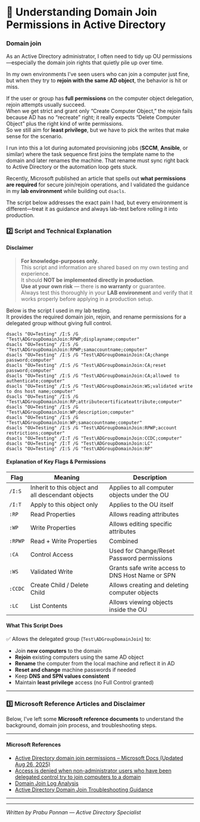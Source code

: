 # 🧩 Understanding Domain Join Permissions in Active Directory  

### Domain join 

As an Active Directory administrator, I often need to tidy up OU permissions—especially the domain join rights that quietly pile up over time.

In my own environments I’ve seen users who can join a computer just fine, but when they try to **rejoin with the same AD object**, the behavior is hit or miss.

If the user or group has **full permissions** on the computer object delegation, rejoin attempts usually succeed.  
When we get strict and grant only “Create Computer Object,” the rejoin fails because AD has no “recreate” right; it really expects “Delete Computer Object” plus the right kind of write permissions.  
So we still aim for **least privilege**, but we have to pick the writes that make sense for the scenario.

I run into this a lot during automated provisioning jobs (**SCCM**, **Ansible**, or similar) where the task sequence first joins the template name to the domain and later renames the machine. That rename must sync right back to Active Directory or the automation loop gets stuck.

Recently, Microsoft published an article that spells out **what permissions are required** for secure join/rejoin operations, and I validated the guidance in my **lab environment** while building out `dsacls`.

The script below addresses the exact pain I had, but every environment is different—treat it as guidance and always lab-test before rolling it into production.

### 2️⃣ Script and Technical Explanation  

#### Disclaimer  
> **For knowledge-purposes only.**  
> This script and information are shared based on my own testing and experience.  
> It should **NOT be implemented directly in production**.  
> **Use at your own risk** — there is **no warranty** or guarantee.  
> Always test this thoroughly in your **LAB environment** and verify that it works properly before applying in a production setup.


Below is the script I used in my lab testing.  
It provides the required domain join, rejoin, and rename permissions for a delegated group without giving full control.

```CMD
dsacls "OU=Testing" /I:S /G "Test\ADGroupDomainJoin:RPWP;displayname;computer"
dsacls "OU=Testing" /I:S /G "Test\ADGroupDomainJoin:RPWP;samaccountname;computer"
dsacls "OU=Testing" /I:S /G "Test\ADGroupDomainJoin:CA;change password;computer"
dsacls "OU=Testing" /I:S /G "Test\ADGroupDomainJoin:CA;reset password;computer"
dsacls "OU=Testing" /I:S /G "Test\ADGroupDomainJoin:CA;allowed to authenticate;computer"
dsacls "OU=Testing" /I:S /G "Test\ADGroupDomainJoin:WS;validated write to dns host name;computer"
dsacls "OU=Testing" /I:S /G "Test\ADGroupDomainJoin:RP;attributecertificateattribute;computer"
dsacls "OU=Testing" /I:S /G "Test\ADGroupDomainJoin:WP;description;computer"
dsacls "OU=Testing" /I:S /G "Test\ADGroupDomainJoin:WP;samaccountname;computer"
dsacls "OU=Testing" /I:S /G "Test\ADGroupDomainJoin:RPWP;account restrictions;computer"
dsacls "OU=Testing" /I:T /G "Test\ADGroupDomainJoin:CCDC;computer"
dsacls "OU=Testing" /I:T /G "Test\ADGroupDomainJoin:LC"
dsacls "OU=Testing" /I:S /G "Test\ADGroupDomainJoin:RP"
```

#### Explanation of Key Flags & Permissions  

| Flag | Meaning | Description |
|------|----------|-------------|
| `/I:S` | Inherit to this object and all descendant objects | Applies to all computer objects under the OU |
| `/I:T` | Apply to this object only | Applies to the OU itself |
| `:RP` | Read Properties | Allows reading attributes |
| `:WP` | Write Properties | Allows editing specific attributes |
| `:RPWP` | Read + Write Properties | Combined |
| `:CA` | Control Access | Used for Change/Reset Password permissions |
| `:WS` | Validated Write | Grants safe write access to DNS Host Name or SPN |
| `:CCDC` | Create Child / Delete Child | Allows creating and deleting computer objects |
| `:LC` | List Contents | Allows viewing objects inside the OU |

#### What This Script Does  
✅ Allows the delegated group (`Test\ADGroupDomainJoin`) to:
- Join **new computers** to the domain  
- **Rejoin** existing computers using the same AD object  
- **Rename** the computer from the local machine and reflect it in AD  
- **Reset and change** machine passwords if needed  
- Keep **DNS and SPN values consistent**  
- Maintain **least privilege** access (no Full Control granted)  

---

### 3️⃣ Microsoft Reference Articles and Disclaimer  
Below, I’ve left some **Microsoft reference documents** to understand the background, domain join process, and troubleshooting steps.

---

#### Microsoft References  
- [Active Directory domain join permissions – Microsoft Docs (Updated Aug 26, 2025)](https://learn.microsoft.com/en-us/windows-server/identity/ad-ds/manage/active-directory-domain-join-permissions)  
- [Access is denied when non-administrator users who have been delegated control try to join computers to a domain](https://learn.microsoft.com/en-us/troubleshoot/windows-server/active-directory/access-denied-when-joining-computers)  
- [Domain Join Log Analysis](https://learn.microsoft.com/en-us/troubleshoot/windows-server/active-directory/domain-join-log-analysis)  
- [Active Directory Domain Join Troubleshooting Guidance](https://learn.microsoft.com/en-us/troubleshoot/windows-server/active-directory/active-directory-domain-join-troubleshooting-guidance)

---


---

*Written by Prabu Ponnan — Active Directory Specialist*
